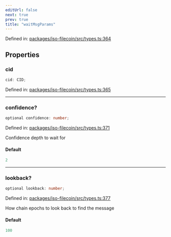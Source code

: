 ```yaml
---
editUrl: false
next: true
prev: true
title: "waitMsgParams"
---
```


Defined in: [packages/iso-filecoin/src/types.ts:364](https://github.com/hugomrdias/filecoin/blob/785c3411e0df74cabd3b2718e9d4a52c466ba914/packages/iso-filecoin/src/types.ts#L364)

## Properties

### cid

```ts
cid: CID;
```

Defined in: [packages/iso-filecoin/src/types.ts:365](https://github.com/hugomrdias/filecoin/blob/785c3411e0df74cabd3b2718e9d4a52c466ba914/packages/iso-filecoin/src/types.ts#L365)

***

### confidence?

```ts
optional confidence: number;
```

Defined in: [packages/iso-filecoin/src/types.ts:371](https://github.com/hugomrdias/filecoin/blob/785c3411e0df74cabd3b2718e9d4a52c466ba914/packages/iso-filecoin/src/types.ts#L371)

Confidence depth to wait for

#### Default

```ts
2
```

***

### lookback?

```ts
optional lookback: number;
```

Defined in: [packages/iso-filecoin/src/types.ts:377](https://github.com/hugomrdias/filecoin/blob/785c3411e0df74cabd3b2718e9d4a52c466ba914/packages/iso-filecoin/src/types.ts#L377)

How chain epochs to look back to find the message

#### Default

```ts
100
```

